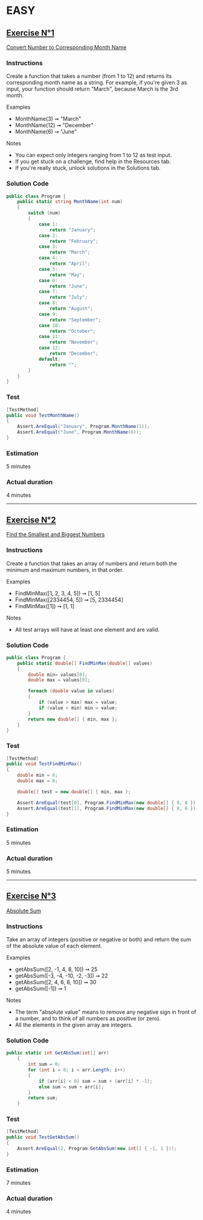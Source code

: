 # EASY

## <u>Exercise N°1</u>  

[Convert Number to Corresponding Month Name](https://edabit.com/challenge/uevxL5FNM77otyo9Z)

### Instructions
Create a function that takes a number (from 1 to 12) and returns its corresponding month name as a string. For example, if you're given 3 as input, your function should return "March", because March is the 3rd month.

Examples
- MonthName(3) ➞ "March"
- MonthName(12) ➞ "December"
- MonthName(6) ➞ "June"

Notes
- You can expect only integers ranging from 1 to 12 as test input.
- If you get stuck on a challenge, find help in the Resources tab.
- If you're really stuck, unlock solutions in the Solutions tab.

### Solution Code  

```cs
public class Program {
	public static string MonthName(int num)
    {
        switch (num)
        {
            case 1:
                return "January";
            case 2:
                return "February";
            case 3:
                return "March";
            case 4:
                return "April";
            case 5:
                return "May";
            case 6:
                return "June";
            case 7:
                return "July";
            case 8:
                return "August";
            case 9:
                return "September";
            case 10:
                return "October";
            case 11:
                return "November";
            case 12:
                return "December";
            default:
                return "";
        }
    }
}
```

### Test
```cs
[TestMethod]
public void TestMonthName()
{
    Assert.AreEqual("January", Program.MonthName(1));
    Assert.AreEqual("June", Program.MonthName(6));
}
```

### Estimation
5 minutes

### Actual duration
4 minutes

<hr>

## <u>Exercise N°2</u>  

[Find the Smallest and Biggest Numbers](https://edabit.com/challenge/kMWmiNJM4szSv7dLd)

### Instructions
Create a function that takes an array of numbers and return both the minimum and maximum numbers, in that order.

Examples
- FindMinMax([1, 2, 3, 4, 5]) ➞ [1, 5]
- FindMinMax([2334454, 5]) ➞ [5, 2334454]
- FindMinMax([1]) ➞ [1, 1]

Notes
- All test arrays will have at least one element and are valid.

### Solution Code  

```cs
public class Program {
	public static double[] FindMinMax(double[] values)
    {
        double min= values[0];
        double max = values[0];

        foreach (double value in values)
        {
            if (value > max) max = value;
            if (value < min) min = value;
        }
        return new double[] { min, max };
    }
}
```

### Test
```cs
[TestMethod]
public void TestFindMinMax()
{
    double min = 6;
    double max = 8;

    double[] test = new double[] { min, max };

    Assert.AreEqual(test[0], Program.FindMinMax(new double[] { 8, 6 })[0]);
    Assert.AreEqual(test[1], Program.FindMinMax(new double[] { 8, 6 })[1]);
}
```

### Estimation
5 minutes

### Actual duration
5 minutes

<hr>

## <u>Exercise N°3</u>

[Absolute Sum](https://edabit.com/challenge/J3WGSreYhc65cWyrc)

### Instructions
Take an array of integers (positive or negative or both) and return the sum of the absolute value of each element.

Examples
- getAbsSum([2, -1, 4, 8, 10]) ➞ 25
- getAbsSum([-3, -4, -10, -2, -3]) ➞ 22
- getAbsSum([2, 4, 6, 8, 10]) ➞ 30
- getAbsSum([-1]) ➞ 1

Notes
- The term "absolute value" means to remove any negative sign in front of a number, and to think of all numbers as positive (or zero).
- All the elements in the given array are integers.

### Solution Code  

```cs
public static int GetAbsSum(int[] arr)
    {
        int sum = 0;
        for (int i = 0; i < arr.Length; i++)
        {
            if (arr[i] < 0) sum = sum + (arr[i] * -1);
            else sum = sum + arr[i];
        }
        return sum;
    }
```

### Test
```cs
[TestMethod]
public void TestGetAbsSum()
{
    Assert.AreEqual(2, Program.GetAbsSum(new int[] { -1, 1 }));
}
```

### Estimation
7 minutes

### Actual duration
4 minutes